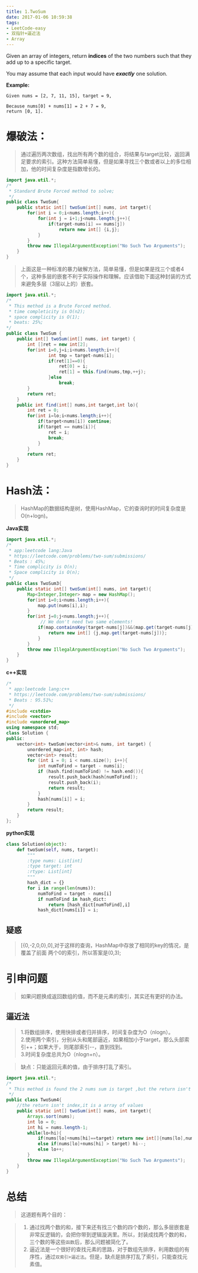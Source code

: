 ```yaml
---
title: 1.TwoSum
date: 2017-01-06 10:59:38
tags:
- LeetCode-easy
- 双指针+逼近法
- Array
---
```


Given an array of integers, return **indices** of the two numbers such that they add up to a specific target.

You may assume that each input would have ***exactly*** one solution.

**Example:**

	Given nums = [2, 7, 11, 15], target = 9,
	
	Because nums[0] + nums[1] = 2 + 7 = 9,
	return [0, 1].

<!--more-->

# 爆破法：
>通过遍历两次数组，找出所有两个数的组合，将结果与target比较，返回满足要求的索引。这种方法简单易懂，但是如果寻找三个数或者以上的多位相加，他的时间复杂度是指数增长的。

```java
import java.util.*;
/*
 * Standard Brute Forced method to solve;
 */
public class TwoSum{
	public static int[] twoSum(int[] nums, int target){
		for(int i = 0;i<nums.length;i++){
			for(int j = i+1;j<nums.length;j++){
				if(target-nums[i] == nums[j])
					return new int[] {i,j};
			}
		}
		throw new IllegalArgumentException("No Such Two Arguments");
	}
}
```

>上面这是一种标准的暴力破解方法，简单易懂，但是如果是找三个或者4个，这种多层的嵌套不利于实际操作和理解。应该借助下面这种封装的方式来避免多层（3层以上的）嵌套。

```java
import java.util.*;
/*
 * This method is a Brute Forced method.
 * time completicity is O(n2);
 * space complicity is O(1);
 * beats: 25%;
*/
public class TwoSum {
    public int[] twoSum(int[] nums, int target) {
    	int []ret = new int[2];
    	for(int i=0,j=i;i<nums.length;i++){
    			int tmp = target-nums[i];
    			if(ret[1]==0){
    				ret[0] = i; 
					ret[1] = this.find(nums,tmp,++j);
    			}else
    				break;
    	}
    	return ret;
    }
    public int find(int[] nums,int target,int lo){
    	int ret = 0;
    	for(int i=lo;i<nums.length;i++){
    		if(target<nums[i]) continue;
    		if(target == nums[i]){
    			ret = i;
    			break;
    		}
        }
        return ret;
    } 
}
```

# Hash法：
>HashMap的数据结构是树，使用HashMap，它的查询时的时间复杂度是O(n+logn)。
>

**Java实现**

```java
import java.util.*;
/*
 * app:leetcode lang:Java
 * https://leetcode.com/problems/two-sum/submissions/
 * Beats : 45%;
 * Time complicity is O(n);
 * Space complicity is O(n);
 */
public class TwoSum3{
	public static int[] twoSum(int[] nums, int target){
		Map<Integer,Integer> map = new HashMap();
		for(int i=0;i<nums.length;i++){
			map.put(nums[i],i);
		}
		for(int j=0;j<nums.length;j++){
			 // We don't need two same elements!
			if(map.containsKey(target-nums[j])&&(map.get(target-nums[j])!=j)){
				return new int[] {j,map.get(target-nums[j])};
			}
		}
		throw new IllegalArgumentException("No Such Two Arguments");
	}
}
```

**c++实现**

```c++
/*
 * app:leetcode lang:c++
 * https://leetcode.com/problems/two-sum/submissions/
 * Beats : 95.51%;
 */
#include <cstdio>
#include <vector>
#include <unordered_map>
using namespace std;
class Solution {
public:
	vector<int> twoSum(vector<int>& nums, int target) {
		unordered_map<int, int> hash;
		vector<int> result;
		for (int i = 0; i < nums.size(); i++){
			int numToFind = target - nums[i];
			if (hash.find(numToFind) != hash.end()){
				result.push_back(hash[numToFind]);
				result.push_back(i);
				return result;
			}
			hash[nums[i]] = i;
		}
		return result;
	}
};
```

**python实现**

```python
class Solution(object):
    def twoSum(self, nums, target):
        """
        :type nums: List[int]
        :type target: int
        :rtype: List[int]
        """
        hash_dict = {}
        for i in range(len(nums)):
            numToFind = target - nums[i]
            if numToFind in hash_dict:
                return [hash_dict[numToFind],i]
            hash_dict[nums[i]] = i;

```



## 疑惑

>[{0,-2,0,0},0],对于这样的查询，HashMap中存放了相同的key的情况，是覆盖了前面
两个0的索引，所以答案是(0,3);


# 引申问题

>如果问题换成返回数组的值，而不是元素的索引，其实还有更好的办法。

## 逼近法
>1.将数组排序，使用快排或者归并排序，时间复杂度为O（nlogn）。<br>
2.使用两个索引，分别从头和尾部逼近，如果相加小于target，那么头部索引++；如果大于，则尾部索引--，直到找到。<br>
3.时间复杂度总共为O（nlogn+n）。<br>

>缺点：只能返回元素的值，由于排序打乱了索引。

```java
import java.util.*;
/*
 * This method is found the 2 nums sum is target ,but the return isn't the index!
 */
public class TwoSum4{
	//the return isn't index,it is a array of values
	public static int[] twoSum(int[] nums, int target){
		Arrays.sort(nums);
		int lo = 0;
		int hi = nums.length-1;
		while(lo<hi){
			if(nums[lo]+nums[hi]==target) return new int[]{nums[lo],nums[hi]};
			else if(nums[lo]+nums[hi] > target) hi--;
			else lo++;
		}
		throw new IllegalArgumentException("No Such Two Arguments");
	}
}
```

# 总结

>这道题有两个目的：

>1. 通过找两个数的和，接下来还有找三个数的四个数的，那么多层嵌套是非常反逻辑的，会把你带到逻辑漩涡里。所以，封装成找两个数的和，三个数的等这些`函数`后，那么问题被简化了。
>   2. 逼近法是一个很好的查找元素的思路，对于数组先排序，利用数组的有序性，通过`双索引+逼近法`。但是，缺点是排序打乱了索引，只能查找元素值。